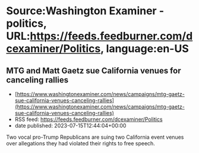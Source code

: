 # Source:Washington Examiner - politics, URL:https://feeds.feedburner.com/dcexaminer/Politics, language:en-US

## MTG and Matt Gaetz sue California venues for canceling rallies
 - [https://www.washingtonexaminer.com/news/campaigns/mtg-gaetz-sue-california-venues-canceling-rallies](https://www.washingtonexaminer.com/news/campaigns/mtg-gaetz-sue-california-venues-canceling-rallies)
 - RSS feed: https://feeds.feedburner.com/dcexaminer/Politics
 - date published: 2023-07-15T12:44:04+00:00

Two vocal pro-Trump Republicans are suing two California event venues over allegations they had violated their rights to free speech.

